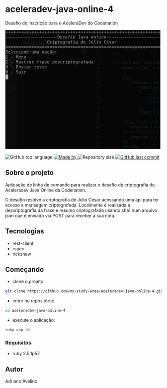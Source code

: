 # aceleradev-java-online-4
Desafio de inscrição para o AceleraDev do Codenation

![Imagem da aplicação de linha de comando](img/cli.png)

<p>
<img alt="GitHub top language" src="https://img.shields.io/github/languages/top/my-study-area/aceleradev-java-online-4">
<a href="https://github.com/adrianoavelino">
    <img alt="Made by" src="https://img.shields.io/badge/made%20by-adriano%20avelino-gree">
</a>
<img alt="Repository size" src="https://img.shields.io/github/repo-size/my-study-area/aceleradev-java-online-4">
<a href="https://github.com/EliasGcf/readme-template/commits/master">
<img alt="GitHub last commit" src="https://img.shields.io/github/last-commit/my-study-area/aceleradev-java-online-4">
</a>
</p>

## Sobre o projeto
Aplicação de linha de comando para realizar o desafio de criptografia do Aceleradev Java Online da Codenation.

O desafio resolve a criptografia de Júlio César acessando uma api para ter acesso a mensagem criptografada. Localmente é realizada a descriptografia da frase e resumo criptografado usando sha1 num arquivo json que é enviado via POST para receber a sua nota.

## Tecnologias
- rest-client
- rspec
- rickshaw

## Começando
- clone o projeto:
```sh
git clone https://github.com/my-study-area/aceleradev-java-online-4.git
```
- entre no repositório:
```sh
cd aceleradev-java-online-4
```
- execute o aplicação:
```sh
ruby app.rb
```

### Requisitos
- ruby 2.5.1p57

## Autor
Adriano Avelino

